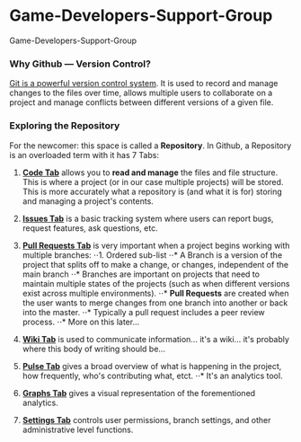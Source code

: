 # Game-Developers-Support-Group
Game-Developers-Support-Group

### Why Github — Version Control?
[Git is a powerful version control system](https://git-scm.com/book/en/v2/Getting-Started-About-Version-Control). It is used to record and manage changes to the files over time, allows multiple users to collaborate on a project and manage conflicts between different versions of a given file.

### Exploring the Repository
For the newcomer: this space is called a **Repository**. In Github, a Repository is an overloaded term with it has 7 Tabs:

1. **[Code Tab](https://github.com/Zbeyer/Game-Developers-Support-Group)** allows you to **read and manage** the files and file structure. This is where a project (or in our case multiple projects) will be stored. This is more accurately what a repository is (and what it is for) storing and managing a project's contents.

2. **[Issues Tab](https://github.com/Zbeyer/Game-Developers-Support-Group/issues)** is a basic tracking system where users can report bugs, request features, ask questions, etc.

3. **[Pull Requests Tab](https://github.com/Zbeyer/Game-Developers-Support-Group/pulls)** is very important when a project begins working with multiple branches:
⋅⋅1. Ordered sub-list
⋅⋅* A Branch is a version of the project that splits off to make a change, or changes, independent of the main branch
⋅⋅* Branches are important on projects that need to maintain multiple states of the projects (such as when different versions exist across multiple environments).
⋅⋅* **Pull Requests** are created when the user wants to merge changes from one branch into another or back into the master.
⋅⋅* Typically a pull request includes a peer review process.
⋅⋅* More on this later...

4. **[Wiki Tab](https://github.com/Zbeyer/Game-Developers-Support-Group/wiki)** is used to communicate information... it's a wiki... it's probably where this body of writing should be...

5. **[Pulse Tab](https://github.com/Zbeyer/Game-Developers-Support-Group/pulse)** gives a broad overview of what is happening in the project, how frequently, who's contributing what, etct.
⋅⋅* It's an analytics tool.

6. **[Graphs Tab](https://github.com/Zbeyer/Game-Developers-Support-Group/graphs)** gives a visual representation of the forementioned analytics.

7. **[Settings Tab](https://github.com/Zbeyer/Game-Developers-Support-Group/settings)** controls user permissions, branch settings, and other administrative level functions.
